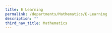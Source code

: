 ```yaml
---
title: E Learning
permalink: /departments/Mathematics/E-Learning
description: ""
third_nav_title: Mathematics
---
```

